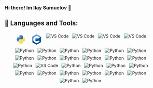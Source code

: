 ### Hi there! Im Ilay Samuelov 👋

<!--
**IlayTheVuln/IlayTheVuln** is a ✨ _special_ ✨ repository because its `README.md` (this file) appears on your GitHub profile.

</p>
Here are some ideas to get you started:

- 🔭 I’m currently working on ...
- 🌱 I’m currently learning ...
- 👯 I’m looking to collaborate on ...
- 🤔 I’m looking for help with ...
- 💬 Ask me about ...
- 📫 How to reach me: ...
- 😄 Pronouns: ...
- ⚡ Fun fact: ...
-->
## 🧰 Languages and Tools:
<p align="center">
<img src="https://raw.githubusercontent.com/github/explore/80688e429a7d4ef2fca1e82350fe8e3517d3494d/topics/python/python.png" alt="Python" height="40" style="vertical-align:top; margin:4px">
  
<img src="https://raw.githubusercontent.com/github/explore/80688e429a7d4ef2fca1e82350fe8e3517d3494d/topics/c/c.png" alt="VS Code" height="40" style="vertical-align:top; margin:4px">
  
  <img src="https://upload.wikimedia.org/wikipedia/commons/d/dd/DOSBox_icon.png" alt="VS Code" height="40" style="vertical-align:top; margin:4px">
  
<img src="https://seeklogo.com/images/K/kali-linux-logo-AED181186E-seeklogo.com.png" alt="VS Code" height="40" style="vertical-align:top; margin:4px">
  
<img src="https://ih1.redbubble.net/image.65324537.3912/flat,750x1000,075,f.jpg" alt="VS Code" height="40" style="vertical-align:top; margin:4px">
  
  <img src="https://www.aircrack-ng.org/resources/aircrack-ng-new-logo.jpg" alt="VS Code" height="40" style="vertical-align:top; margin:4px">
  
<img src="https://www.edureka.co/blog/wp-content/uploads/2018/12/Nmap-Ethical-Hacking-Tools-Edureka.jpg" alt="Python" height="40" style="vertical-align:top; margin:4px">
 
   <img src="https://assets.labs.ine.com/web/badges/low/WINDBG.png" alt="Python" height="40" style="vertical-align:top; margin:4px">
  
  <img src="https://www.kali.org/tools/spiderfoot/images/spiderfoot-logo.svg" alt="Python" height="40" style="vertical-align:top; margin:4px">
  
  <img src="https://www.kali.org/tools/dmitry/images/dmitry-logo.svg" alt="Python" height="40" style="vertical-align:top; margin:4px">
  
  <img src="https://www.kali.org/tools/legion/images/legion-logo.svg" alt="Python" height="40" style="vertical-align:top; margin:4px">
  
  <img src="https://www.kali.org/tools/autopsy/images/autopsy-logo.svg" alt="Python" height="40" style="vertical-align:top; margin:4px">
  
  <img src="https://www.kali.org/tools/wfuzz/images/wfuzz-logo.svg" alt="Python" height="40" style="vertical-align:top; margin:4px">
 
   <img src="https://seeklogo.com/images/N/netwide-assembler-nasm-logo-EC5B1109AC-seeklogo.com.png" alt="Python" height="40" style="vertical-align:top; margin:4px">
 
  
  
<img src="https://play-lh.googleusercontent.com/YrY5n418F1joskaaIE1ou8991mmdEaTR66Mr8fHwuRGIkE9ZSnHeiJc-BcUoeU4dhNZl" alt="Python" height="40" style="vertical-align:top; margin:4px">

 <img src="https://kellgon.com/wp-content/uploads/2019/03/John-the-Ripper-Logo.jpg" alt="Python" height="40" style="vertical-align:top; margin:4px">

 <img src="https://www.kali.org/tools/hydra/images/hydra-logo.svg" alt="Python" height="40" style="vertical-align:top; margin:4px">

 <img src="https://e7.pngegg.com/pngimages/724/306/png-clipart-c-logo-c-programming-language-icon-letter-c-blue-logo.png" alt="Python" height="40" style="vertical-align:top; margin:4px">
  
<img src="https://i0.wp.com/cybr.com/wp-content/uploads/2020/06/ettercap-logo.jpg?fit=1000%2C323&ssl=1" alt="Python" height="40" style="vertical-align:top; margin:4px">
  
<img src="https://1000logos.net/wp-content/uploads/2017/03/LINUX-LOGO.png" alt="VS Code" height="40" style="vertical-align:top; margin:4px">
  
<img src="https://i0.wp.com/networkwalks.com/wp-content/uploads/2021/05/Maltego-lab.png?fit=221%2C221&ssl=1" alt="Python" height="40" style="vertical-align:top; margin:4px">
  
 <img src="https://media.licdn.com/dms/image/C4D12AQHszK5pdPwfhg/article-cover_image-shrink_600_2000/0/1558533514732?e=2147483647&v=beta&t=icb7D5HhEt3ieNm7RAnnCxSoy_Tw8JNvWU3K8eQkhMk" alt="Python" height="40" style="vertical-align:top; margin:4px">
  
<img src="https://w7.pngwing.com/pngs/276/718/png-transparent-burp-suite-alt-macos-bigsur-icon-thumbnail.png" alt="Python" height="40" style="vertical-align:top; margin:4px">
  
<img src="https://www.kali.org/tools/binwalk/images/binwalk-logo.svg" alt="Python" height="40" style="vertical-align:top; margin:4px">
  
<img src="https://img.securityinfowatch.com/files/base/cygnus/siw/image/2022/07/tenable_inc_logo_vector.62cdafc3eef66.png?auto=format,compress&fit=fill&fill=blur&w=1200&h=630" alt="Python" height="40" style="vertical-align:top; margin:4px">
  
<img src="https://encrypted-tbn0.gstatic.com/images?q=tbn:ANd9GcTuxQsyds9a8mEaqrjxLlKjVMKaHOm3LYEcRfzj-A9PTpCvni92OcPVaH6KTcMd0_uatLo&usqp=CAU" alt="Python" height="40" style="vertical-align:top; margin:4px">
  
  
  
  
<img src="https://www.kali.org/tools/medusa/images/medusa-logo.svg" alt="Python" height="40" style="vertical-align:top; margin:4px">
  
  <img src="https://www.kali.org/tools/ghidra/images/ghidra-logo.svg" alt="Python" height="40" style="vertical-align:top; margin:4px">
  
  <img src="https://pbs.twimg.com/media/DA_v2edXcAENjun.jpg" alt="Python" height="40" style="vertical-align:top; margin:4px">
  
  <img src="https://www.kali.org/tools/rkhunter/images/rkhunter-logo.svg" alt="Python" height="40" style="vertical-align:top; margin:4px">
  
  <img src="https://www.kali.org/tools/set/images/set-logo.svg" alt="Python" height="40" style="vertical-align:top; margin:4px">
  
  <img src="https://seeklogo.com/images/C/c-sharp-c-logo-02F17714BA-seeklogo.com.png" alt="Python" height="40" style="vertical-align:top; margin:4px">

 

